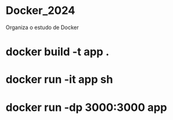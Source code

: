 # Docker_2024
Organiza o estudo de Docker 


# docker build -t app .

# docker run -it app sh

# docker run -dp 3000:3000 app
